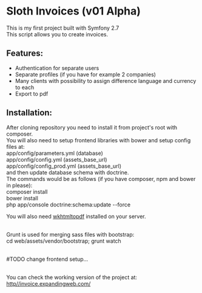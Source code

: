 <h1>Sloth Invoices (v01 Alpha)</h1>

This is my first project built with Symfony 2.7<br>
This script allows you to create invoices.

<h2>Features:</h2>
<ul>
<li>Authentication for separate users</li>
<li>Separate profiles (if you have for example 2 companies)</li>
<li>Many clients with possibility to assign difference language and currency to each</li>
<li>Export to pdf</li>
</ul>

<h2>Installation:</h2>
After cloning repository you need to install it from project's root with composer.<br>
You will also need to setup frontend libraries with bower and setup config files at:<br>
app/config/parameters.yml (database)<br>
app/config/config.yml (assets_base_url)<br>
app/config/config_prod.yml (assets_base_url)<br>
and then update database schema with doctrine.<br>
The commands would be as follows (if you have composer, npm and bower in please):<br>
composer install<br>
bower install<br>
php app/console doctrine:schema:update --force<br>

You will also need <a href="http://wkhtmltopdf.org/" target="_blank">wkhtmltopdf</a> installed on your server.<br><br>

Grunt is used for merging sass files with bootstrap:<br>
cd web/assets/vendor/bootstrap; grunt watch<br><br>

&#35;TODO change frontend setup...<br><br>

You can check the working version of the project at: <a href="http://invoice.expandingweb.com/" target="_blank">http//invoice.expandingweb.com/</a>
